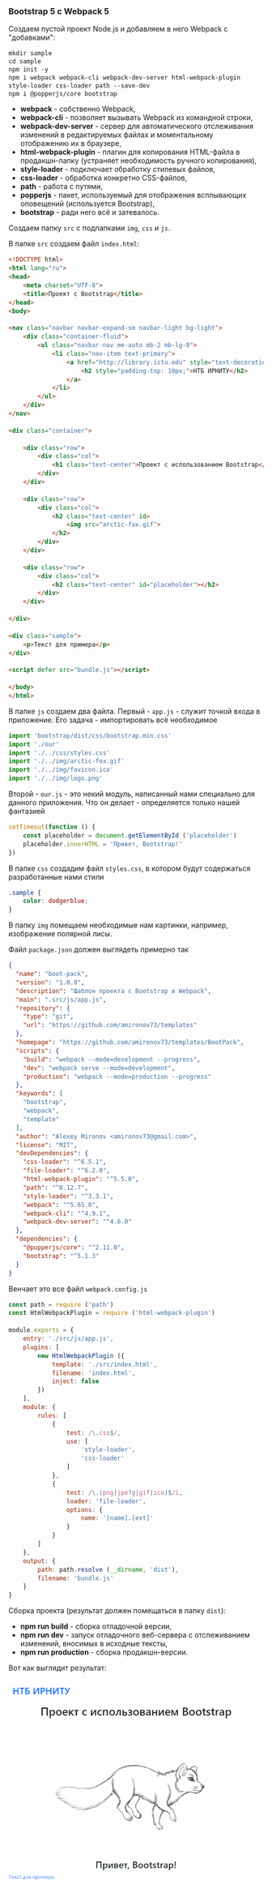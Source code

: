 ### Bootstrap 5 с Webpack 5

Создаем пустой проект Node.js и добавляем в него Webpack с "добавками":

```shell
mkdir sample
cd sample
npm init -y
npm i webpack webpack-cli webpack-dev-server html-webpack-plugin style-loader css-loader path --save-dev
npm i @popperjs/core bootstrap
```

* **webpack** - собственно Webpack,
* **webpack-cli** - позволяет вызывать Webpack из командной строки,
* **webpack-dev-server** - сервер для автоматического отслеживания изменений в редактируемых файлах и моментальному отображению их в браузере,
* **html-webpack-plugin** - плагин для копирования HTML-файла в продакшн-папку (устраняет необходимость ручного копирования),
* **style-loader** - подключает обработку стилевых файлов,
* **css-loader** - обработка конкретно CSS-файлов,
* **path** - работа с путями,
* **popperjs** - пакет, используемый для отображения всплывающих оповещений (используется Bootstrap),
* **bootstrap** - ради него всё и затевалось.

Создаем папку `src` с подпапками `img`, `css` и `js`.

В папке `src` создаем файл `index.html`:

```html
<!DOCTYPE html>
<html lang="ru">
<head>
    <meta charset="UTF-8">
    <title>Проект с Bootstrap</title>
</head>
<body>

<nav class="navbar navbar-expand-sm navbar-light bg-light">
    <div class="container-fluid">
        <ul class="navbar-nav me-auto mb-2 mb-lg-0">
            <li class="nav-item text-primary">
                <a href="http://library.istu.edu" style="text-decoration: none;">
                    <h2 style="padding-top: 10px;">НТБ ИРНИТУ</h2>
                </a>
            </li>
        </ul>
    </div>
</nav>

<div class="container">

    <div class="row">
        <div class="col">
            <h1 class="text-center">Проект с использованием Bootstrap</h1>
        </div>
    </div>

    <div class="row">
        <div class="col">
            <h2 class="text-center" id>
                <img src="arctic-fox.gif">
            </h2>
        </div>
    </div>

    <div class="row">
        <div class="col">
            <h2 class="text-center" id="placeholder"></h2>
        </div>
    </div>

</div>

<div class="sample">
    <p>Текст для примера</p>
</div>

<script defer src="bundle.js"></script>

</body>
</html>
```

В папке `js` создаем два файла. Первый - `app.js` - служит точкой входа в приложение. Его задача - импортировать всё необходимое

```js
import 'bootstrap/dist/css/bootstrap.min.css'
import './our'
import './../css/styles.css'
import './../img/arctic-fox.gif'
import './../img/favicon.ico'
import './../img/logo.png'
```

Второй - `our.js` - это некий модуль, написанный нами специально для данного приложения. Что он делает - определяется только нашей фантазией

```js
setTimeout(function () {
    const placeholder = document.getElementById ('placeholder')
    placeholder.innerHTML = 'Привет, Bootstrap!'
})
```

В папке `css` создадим файл `styles.css`, в котором будут содержаться разработанные нами стили

```css
.sample {
    color: dodgerblue;
}
```

В папку `img` помещаем необходимые нам картинки, например, изображение полярной лисы.

Файл `package.json` должен выглядеть примерно так

```json
{
  "name": "boot-pack",
  "version": "1.0.0",
  "description": "Шаблон проекта с Bootstrap и Webpack",
  "main": ".src/js/app.js",
  "repository": {
    "type": "git",
    "url": "https://github.com/amironov73/templates"
  },
  "homepage": "https://github.com/amironov73/templates/BootPack",
  "scripts": {
    "build": "webpack --mode=development --progress",
    "dev": "webpack serve --mode=development",
    "production": "webpack --mode=production --progress"
  },
  "keywords": [
    "bootstrap",
    "webpack",
    "template"
  ],
  "author": "Alexey Mironov <amironov73@gmail.com>",
  "license": "MIT",
  "devDependencies": {
    "css-loader": "^6.5.1",
    "file-loader": "^6.2.0",
    "html-webpack-plugin": "^5.5.0",
    "path": "^0.12.7",
    "style-loader": "^3.3.1",
    "webpack": "^5.65.0",
    "webpack-cli": "^4.9.1",
    "webpack-dev-server": "^4.6.0"
  },
  "dependencies": {
    "@popperjs/core": "^2.11.0",
    "bootstrap": "^5.1.3"
  }
}
```

Венчает это все файл `webpack.config.js`

```js
const path = require ('path')
const HtmlWebpackPlugin = require ('html-webpack-plugin')

module.exports = {
    entry: './src/js/app.js',
    plugins: [
        new HtmlWebpackPlugin ({
            template: './src/index.html',
            filename: 'index.html',
            inject: false
        })
    ],
    module: {
        rules: [
            {
                test: /\.css$/,
                use: [
                    'style-loader',
                    'css-loader'
                ]
            },
            {
                test: /\.(png|jpe?g|gif|ico)$/i,
                loader: 'file-loader',
                options: {
                    name: '[name].[ext]'
                }
            }
        ]
    },
    output: {
        path: path.resolve (__dirname, 'dist'),
        filename: 'bundle.js'
    }
}
```

Сборка проекта (результат должен помещаться в папку `dist`):

* **npm run build** - сборка отладочной версии,
* **npm run dev** - запуск отладочного веб-сервера с отслеживанием изменений, вносимых в исходные тексты,
* **npm run production** - сборка продакшн-версии.
    
Вот как выглядит результат:

![Приложение в браузере](img/boot-pack.png)
